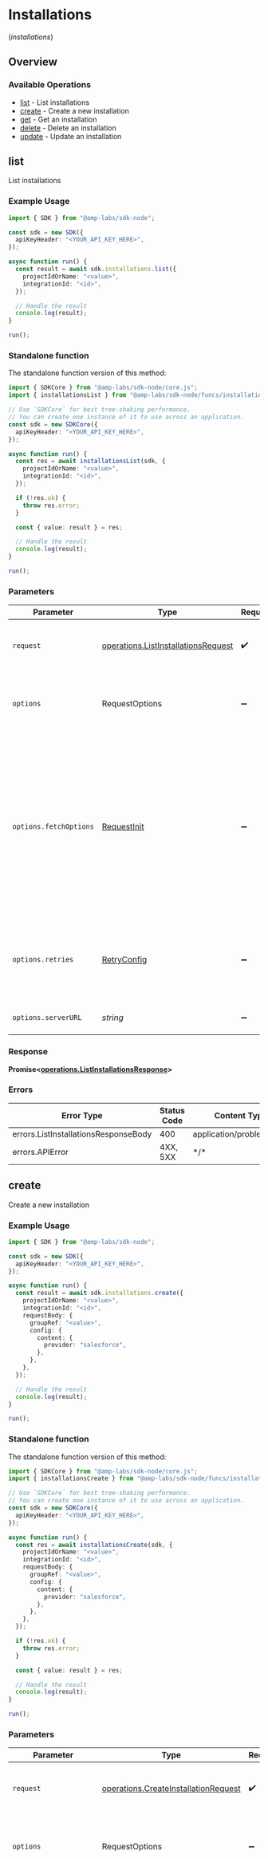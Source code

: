 # Installations
(*installations*)

## Overview

### Available Operations

* [list](#list) - List installations
* [create](#create) - Create a new installation
* [get](#get) - Get an installation
* [delete](#delete) - Delete an installation
* [update](#update) - Update an installation

## list

List installations

### Example Usage

```typescript
import { SDK } from "@amp-labs/sdk-node";

const sdk = new SDK({
  apiKeyHeader: "<YOUR_API_KEY_HERE>",
});

async function run() {
  const result = await sdk.installations.list({
    projectIdOrName: "<value>",
    integrationId: "<id>",
  });

  // Handle the result
  console.log(result);
}

run();
```

### Standalone function

The standalone function version of this method:

```typescript
import { SDKCore } from "@amp-labs/sdk-node/core.js";
import { installationsList } from "@amp-labs/sdk-node/funcs/installationsList.js";

// Use `SDKCore` for best tree-shaking performance.
// You can create one instance of it to use across an application.
const sdk = new SDKCore({
  apiKeyHeader: "<YOUR_API_KEY_HERE>",
});

async function run() {
  const res = await installationsList(sdk, {
    projectIdOrName: "<value>",
    integrationId: "<id>",
  });

  if (!res.ok) {
    throw res.error;
  }

  const { value: result } = res;

  // Handle the result
  console.log(result);
}

run();
```

### Parameters

| Parameter                                                                                                                                                                      | Type                                                                                                                                                                           | Required                                                                                                                                                                       | Description                                                                                                                                                                    |
| ------------------------------------------------------------------------------------------------------------------------------------------------------------------------------ | ------------------------------------------------------------------------------------------------------------------------------------------------------------------------------ | ------------------------------------------------------------------------------------------------------------------------------------------------------------------------------ | ------------------------------------------------------------------------------------------------------------------------------------------------------------------------------ |
| `request`                                                                                                                                                                      | [operations.ListInstallationsRequest](../../models/operations/listinstallationsrequest.md)                                                                                     | :heavy_check_mark:                                                                                                                                                             | The request object to use for the request.                                                                                                                                     |
| `options`                                                                                                                                                                      | RequestOptions                                                                                                                                                                 | :heavy_minus_sign:                                                                                                                                                             | Used to set various options for making HTTP requests.                                                                                                                          |
| `options.fetchOptions`                                                                                                                                                         | [RequestInit](https://developer.mozilla.org/en-US/docs/Web/API/Request/Request#options)                                                                                        | :heavy_minus_sign:                                                                                                                                                             | Options that are passed to the underlying HTTP request. This can be used to inject extra headers for examples. All `Request` options, except `method` and `body`, are allowed. |
| `options.retries`                                                                                                                                                              | [RetryConfig](../../lib/utils/retryconfig.md)                                                                                                                                  | :heavy_minus_sign:                                                                                                                                                             | Enables retrying HTTP requests under certain failure conditions.                                                                                                               |
| `options.serverURL`                                                                                                                                                            | *string*                                                                                                                                                                       | :heavy_minus_sign:                                                                                                                                                             | An optional server URL to use.                                                                                                                                                 |

### Response

**Promise\<[operations.ListInstallationsResponse](../../models/operations/listinstallationsresponse.md)\>**

### Errors

| Error Type                           | Status Code                          | Content Type                         |
| ------------------------------------ | ------------------------------------ | ------------------------------------ |
| errors.ListInstallationsResponseBody | 400                                  | application/problem+json             |
| errors.APIError                      | 4XX, 5XX                             | \*/\*                                |

## create

Create a new installation

### Example Usage

```typescript
import { SDK } from "@amp-labs/sdk-node";

const sdk = new SDK({
  apiKeyHeader: "<YOUR_API_KEY_HERE>",
});

async function run() {
  const result = await sdk.installations.create({
    projectIdOrName: "<value>",
    integrationId: "<id>",
    requestBody: {
      groupRef: "<value>",
      config: {
        content: {
          provider: "salesforce",
        },
      },
    },
  });

  // Handle the result
  console.log(result);
}

run();
```

### Standalone function

The standalone function version of this method:

```typescript
import { SDKCore } from "@amp-labs/sdk-node/core.js";
import { installationsCreate } from "@amp-labs/sdk-node/funcs/installationsCreate.js";

// Use `SDKCore` for best tree-shaking performance.
// You can create one instance of it to use across an application.
const sdk = new SDKCore({
  apiKeyHeader: "<YOUR_API_KEY_HERE>",
});

async function run() {
  const res = await installationsCreate(sdk, {
    projectIdOrName: "<value>",
    integrationId: "<id>",
    requestBody: {
      groupRef: "<value>",
      config: {
        content: {
          provider: "salesforce",
        },
      },
    },
  });

  if (!res.ok) {
    throw res.error;
  }

  const { value: result } = res;

  // Handle the result
  console.log(result);
}

run();
```

### Parameters

| Parameter                                                                                                                                                                      | Type                                                                                                                                                                           | Required                                                                                                                                                                       | Description                                                                                                                                                                    |
| ------------------------------------------------------------------------------------------------------------------------------------------------------------------------------ | ------------------------------------------------------------------------------------------------------------------------------------------------------------------------------ | ------------------------------------------------------------------------------------------------------------------------------------------------------------------------------ | ------------------------------------------------------------------------------------------------------------------------------------------------------------------------------ |
| `request`                                                                                                                                                                      | [operations.CreateInstallationRequest](../../models/operations/createinstallationrequest.md)                                                                                   | :heavy_check_mark:                                                                                                                                                             | The request object to use for the request.                                                                                                                                     |
| `options`                                                                                                                                                                      | RequestOptions                                                                                                                                                                 | :heavy_minus_sign:                                                                                                                                                             | Used to set various options for making HTTP requests.                                                                                                                          |
| `options.fetchOptions`                                                                                                                                                         | [RequestInit](https://developer.mozilla.org/en-US/docs/Web/API/Request/Request#options)                                                                                        | :heavy_minus_sign:                                                                                                                                                             | Options that are passed to the underlying HTTP request. This can be used to inject extra headers for examples. All `Request` options, except `method` and `body`, are allowed. |
| `options.retries`                                                                                                                                                              | [RetryConfig](../../lib/utils/retryconfig.md)                                                                                                                                  | :heavy_minus_sign:                                                                                                                                                             | Enables retrying HTTP requests under certain failure conditions.                                                                                                               |
| `options.serverURL`                                                                                                                                                            | *string*                                                                                                                                                                       | :heavy_minus_sign:                                                                                                                                                             | An optional server URL to use.                                                                                                                                                 |

### Response

**Promise\<[operations.CreateInstallationResponse](../../models/operations/createinstallationresponse.md)\>**

### Errors

| Error Type                                         | Status Code                                        | Content Type                                       |
| -------------------------------------------------- | -------------------------------------------------- | -------------------------------------------------- |
| errors.CreateInstallationResponseBody              | 400                                                | application/problem+json                           |
| errors.CreateInstallationInstallationsResponseBody | 422                                                | application/problem+json                           |
| errors.APIError                                    | 4XX, 5XX                                           | \*/\*                                              |

## get

Get an installation

### Example Usage

```typescript
import { SDK } from "@amp-labs/sdk-node";

const sdk = new SDK({
  apiKeyHeader: "<YOUR_API_KEY_HERE>",
});

async function run() {
  const result = await sdk.installations.get({
    projectIdOrName: "<value>",
    integrationId: "<id>",
    installationId: "<id>",
  });

  // Handle the result
  console.log(result);
}

run();
```

### Standalone function

The standalone function version of this method:

```typescript
import { SDKCore } from "@amp-labs/sdk-node/core.js";
import { installationsGet } from "@amp-labs/sdk-node/funcs/installationsGet.js";

// Use `SDKCore` for best tree-shaking performance.
// You can create one instance of it to use across an application.
const sdk = new SDKCore({
  apiKeyHeader: "<YOUR_API_KEY_HERE>",
});

async function run() {
  const res = await installationsGet(sdk, {
    projectIdOrName: "<value>",
    integrationId: "<id>",
    installationId: "<id>",
  });

  if (!res.ok) {
    throw res.error;
  }

  const { value: result } = res;

  // Handle the result
  console.log(result);
}

run();
```

### Parameters

| Parameter                                                                                                                                                                      | Type                                                                                                                                                                           | Required                                                                                                                                                                       | Description                                                                                                                                                                    |
| ------------------------------------------------------------------------------------------------------------------------------------------------------------------------------ | ------------------------------------------------------------------------------------------------------------------------------------------------------------------------------ | ------------------------------------------------------------------------------------------------------------------------------------------------------------------------------ | ------------------------------------------------------------------------------------------------------------------------------------------------------------------------------ |
| `request`                                                                                                                                                                      | [operations.GetInstallationRequest](../../models/operations/getinstallationrequest.md)                                                                                         | :heavy_check_mark:                                                                                                                                                             | The request object to use for the request.                                                                                                                                     |
| `options`                                                                                                                                                                      | RequestOptions                                                                                                                                                                 | :heavy_minus_sign:                                                                                                                                                             | Used to set various options for making HTTP requests.                                                                                                                          |
| `options.fetchOptions`                                                                                                                                                         | [RequestInit](https://developer.mozilla.org/en-US/docs/Web/API/Request/Request#options)                                                                                        | :heavy_minus_sign:                                                                                                                                                             | Options that are passed to the underlying HTTP request. This can be used to inject extra headers for examples. All `Request` options, except `method` and `body`, are allowed. |
| `options.retries`                                                                                                                                                              | [RetryConfig](../../lib/utils/retryconfig.md)                                                                                                                                  | :heavy_minus_sign:                                                                                                                                                             | Enables retrying HTTP requests under certain failure conditions.                                                                                                               |
| `options.serverURL`                                                                                                                                                            | *string*                                                                                                                                                                       | :heavy_minus_sign:                                                                                                                                                             | An optional server URL to use.                                                                                                                                                 |

### Response

**Promise\<[operations.GetInstallationResponse](../../models/operations/getinstallationresponse.md)\>**

### Errors

| Error Type                         | Status Code                        | Content Type                       |
| ---------------------------------- | ---------------------------------- | ---------------------------------- |
| errors.GetInstallationResponseBody | 400                                | application/problem+json           |
| errors.APIError                    | 4XX, 5XX                           | \*/\*                              |

## delete

Delete an installation

### Example Usage

```typescript
import { SDK } from "@amp-labs/sdk-node";

const sdk = new SDK({
  apiKeyHeader: "<YOUR_API_KEY_HERE>",
});

async function run() {
  const result = await sdk.installations.delete({
    projectIdOrName: "<value>",
    integrationId: "<id>",
    installationId: "<id>",
  });

  // Handle the result
  console.log(result);
}

run();
```

### Standalone function

The standalone function version of this method:

```typescript
import { SDKCore } from "@amp-labs/sdk-node/core.js";
import { installationsDelete } from "@amp-labs/sdk-node/funcs/installationsDelete.js";

// Use `SDKCore` for best tree-shaking performance.
// You can create one instance of it to use across an application.
const sdk = new SDKCore({
  apiKeyHeader: "<YOUR_API_KEY_HERE>",
});

async function run() {
  const res = await installationsDelete(sdk, {
    projectIdOrName: "<value>",
    integrationId: "<id>",
    installationId: "<id>",
  });

  if (!res.ok) {
    throw res.error;
  }

  const { value: result } = res;

  // Handle the result
  console.log(result);
}

run();
```

### Parameters

| Parameter                                                                                                                                                                      | Type                                                                                                                                                                           | Required                                                                                                                                                                       | Description                                                                                                                                                                    |
| ------------------------------------------------------------------------------------------------------------------------------------------------------------------------------ | ------------------------------------------------------------------------------------------------------------------------------------------------------------------------------ | ------------------------------------------------------------------------------------------------------------------------------------------------------------------------------ | ------------------------------------------------------------------------------------------------------------------------------------------------------------------------------ |
| `request`                                                                                                                                                                      | [operations.DeleteInstallationRequest](../../models/operations/deleteinstallationrequest.md)                                                                                   | :heavy_check_mark:                                                                                                                                                             | The request object to use for the request.                                                                                                                                     |
| `options`                                                                                                                                                                      | RequestOptions                                                                                                                                                                 | :heavy_minus_sign:                                                                                                                                                             | Used to set various options for making HTTP requests.                                                                                                                          |
| `options.fetchOptions`                                                                                                                                                         | [RequestInit](https://developer.mozilla.org/en-US/docs/Web/API/Request/Request#options)                                                                                        | :heavy_minus_sign:                                                                                                                                                             | Options that are passed to the underlying HTTP request. This can be used to inject extra headers for examples. All `Request` options, except `method` and `body`, are allowed. |
| `options.retries`                                                                                                                                                              | [RetryConfig](../../lib/utils/retryconfig.md)                                                                                                                                  | :heavy_minus_sign:                                                                                                                                                             | Enables retrying HTTP requests under certain failure conditions.                                                                                                               |
| `options.serverURL`                                                                                                                                                            | *string*                                                                                                                                                                       | :heavy_minus_sign:                                                                                                                                                             | An optional server URL to use.                                                                                                                                                 |

### Response

**Promise\<[operations.DeleteInstallationResponseBody](../../models/operations/deleteinstallationresponsebody.md)\>**

### Errors

| Error Type      | Status Code     | Content Type    |
| --------------- | --------------- | --------------- |
| errors.APIError | 4XX, 5XX        | \*/\*           |

## update

Update an installation

### Example Usage

```typescript
import { SDK } from "@amp-labs/sdk-node";

const sdk = new SDK({
  apiKeyHeader: "<YOUR_API_KEY_HERE>",
});

async function run() {
  const result = await sdk.installations.update({
    projectIdOrName: "<value>",
    integrationId: "<id>",
    installationId: "<id>",
    requestBody: {
      updateMask: [
        "connectionId",
        "config.content.write.objects.account",
      ],
      installation: {
        connectionId: "connection-123",
        config: {
          content: {
            provider: "salesforce",
            read: {
              objects: {
                "key": {
                  objectName: "account",
                  schedule: "*/15 * * * *",
                  destination: "accountWebhook",
                  selectedFields: {
                    "0": true,
                    "1": true,
                    "2": true,
                    "3": true,
                    "4": true,
                    "5": true,
                    "6": true,
                    "7": true,
                    "8": true,
                    "9": true,
                    "10": true,
                    "11": true,
                    "12": true,
                    "13": true,
                    "14": true,
                    "15": true,
                    "16": true,
                    "17": true,
                    "18": true,
                    "19": true,
                    "20": true,
                    "21": true,
                    "22": true,
                    "23": true,
                    "24": true,
                    "25": true,
                  },
                  selectedValueMappings: {
                    "stage": {
                      "open": "scheduled",
                      "closedWon": "won",
                      "closedLost": "lost",
                    },
                  },
                  selectedFieldMappings: {
                    "0": "{",
                    "1": " ",
                    "2": "p",
                    "3": "h",
                    "4": "o",
                    "5": "n",
                    "6": "e",
                    "7": "N",
                    "8": "u",
                    "9": "m",
                    "10": "b",
                    "11": "e",
                    "12": "r",
                    "13": ":",
                    "14": " ",
                    "15": "p",
                    "16": "h",
                    "17": "o",
                    "18": "n",
                    "19": "e",
                    "20": ",",
                    "21": " ",
                    "22": "f",
                    "23": "a",
                    "24": "x",
                    "25": "N",
                    "26": "u",
                    "27": "m",
                    "28": "b",
                    "29": "e",
                    "30": "r",
                    "31": ":",
                    "32": " ",
                    "33": "f",
                    "34": "a",
                    "35": "x",
                    "36": " ",
                    "37": "}",
                  },
                  backfill: {
                    defaultPeriod: {
                      days: 30,
                      fullHistory: false,
                    },
                  },
                },
                "key1": {
                  objectName: "account",
                  schedule: "*/15 * * * *",
                  destination: "accountWebhook",
                  selectedFields: {
                    "0": true,
                    "1": true,
                    "2": true,
                    "3": true,
                    "4": true,
                    "5": true,
                    "6": true,
                    "7": true,
                    "8": true,
                    "9": true,
                    "10": true,
                    "11": true,
                    "12": true,
                    "13": true,
                    "14": true,
                    "15": true,
                    "16": true,
                    "17": true,
                    "18": true,
                    "19": true,
                    "20": true,
                    "21": true,
                    "22": true,
                    "23": true,
                    "24": true,
                    "25": true,
                  },
                  selectedValueMappings: {
                    "stage": {
                      "open": "scheduled",
                      "closedWon": "won",
                      "closedLost": "lost",
                    },
                  },
                  selectedFieldMappings: {
                    "0": "{",
                    "1": " ",
                    "2": "p",
                    "3": "h",
                    "4": "o",
                    "5": "n",
                    "6": "e",
                    "7": "N",
                    "8": "u",
                    "9": "m",
                    "10": "b",
                    "11": "e",
                    "12": "r",
                    "13": ":",
                    "14": " ",
                    "15": "p",
                    "16": "h",
                    "17": "o",
                    "18": "n",
                    "19": "e",
                    "20": ",",
                    "21": " ",
                    "22": "f",
                    "23": "a",
                    "24": "x",
                    "25": "N",
                    "26": "u",
                    "27": "m",
                    "28": "b",
                    "29": "e",
                    "30": "r",
                    "31": ":",
                    "32": " ",
                    "33": "f",
                    "34": "a",
                    "35": "x",
                    "36": " ",
                    "37": "}",
                  },
                  backfill: {
                    defaultPeriod: {
                      days: 30,
                      fullHistory: false,
                    },
                  },
                },
              },
            },
            write: {
              objects: {
                "key": {
                  objectName: "account",
                  selectedValueDefaults: {
                    "0": {
                      value: 951033,
                    },
                    "1": {
                      value: 236485,
                    },
                    "2": {
                      value: 499994,
                    },
                    "3": {
                      value: "<value>",
                    },
                    "4": {
                      value: 72958,
                    },
                    "5": {
                      value: "<value>",
                    },
                    "6": {
                      value: true,
                    },
                    "7": {
                      value: "<value>",
                    },
                    "8": {
                      value: 401374,
                    },
                    "9": {
                      value: "<value>",
                    },
                    "10": {
                      value: 590989,
                    },
                    "11": {
                      value: false,
                    },
                    "12": {
                      value: "<value>",
                    },
                    "13": {
                      value: "<value>",
                    },
                    "14": {
                      value: 103079,
                    },
                    "15": {
                      value: "<value>",
                    },
                    "16": {
                      value: true,
                    },
                    "17": {
                      value: 623607,
                    },
                    "18": {
                      value: true,
                    },
                    "19": {
                      value: 529086,
                    },
                    "20": {
                      value: "<value>",
                    },
                    "21": {
                      value: false,
                    },
                    "22": {
                      value: 964301,
                    },
                    "23": {
                      value: "<value>",
                    },
                    "24": {
                      value: false,
                    },
                    "25": {
                      value: "<value>",
                    },
                  },
                },
                "key1": {
                  objectName: "account",
                  selectedValueDefaults: {
                    "0": {
                      value: 475901,
                    },
                    "1": {
                      value: 988720,
                    },
                    "2": {
                      value: 775023,
                    },
                    "3": {
                      value: "<value>",
                    },
                    "4": {
                      value: false,
                    },
                    "5": {
                      value: "<value>",
                    },
                    "6": {
                      value: "<value>",
                    },
                    "7": {
                      value: "<value>",
                    },
                    "8": {
                      value: false,
                    },
                    "9": {
                      value: false,
                    },
                    "10": {
                      value: 57121,
                    },
                    "11": {
                      value: 749578,
                    },
                    "12": {
                      value: "<value>",
                    },
                    "13": {
                      value: false,
                    },
                    "14": {
                      value: "<value>",
                    },
                    "15": {
                      value: 820859,
                    },
                    "16": {
                      value: 418397,
                    },
                    "17": {
                      value: 517616,
                    },
                    "18": {
                      value: false,
                    },
                    "19": {
                      value: 520764,
                    },
                    "20": {
                      value: true,
                    },
                    "21": {
                      value: true,
                    },
                    "22": {
                      value: false,
                    },
                    "23": {
                      value: 807567,
                    },
                    "24": {
                      value: "<value>",
                    },
                    "25": {
                      value: false,
                    },
                  },
                },
                "key2": {
                  objectName: "account",
                  selectedValueDefaults: {
                    "0": {
                      value: "<value>",
                    },
                    "1": {
                      value: false,
                    },
                    "2": {
                      value: 599327,
                    },
                    "3": {
                      value: 883755,
                    },
                    "4": {
                      value: "<value>",
                    },
                    "5": {
                      value: "<value>",
                    },
                    "6": {
                      value: "<value>",
                    },
                    "7": {
                      value: 289101,
                    },
                    "8": {
                      value: 306051,
                    },
                    "9": {
                      value: 405487,
                    },
                    "10": {
                      value: 297389,
                    },
                    "11": {
                      value: 823408,
                    },
                    "12": {
                      value: true,
                    },
                    "13": {
                      value: 390445,
                    },
                    "14": {
                      value: "<value>",
                    },
                    "15": {
                      value: false,
                    },
                    "16": {
                      value: false,
                    },
                    "17": {
                      value: 430992,
                    },
                    "18": {
                      value: 316506,
                    },
                    "19": {
                      value: "<value>",
                    },
                    "20": {
                      value: 824250,
                    },
                    "21": {
                      value: 303883,
                    },
                    "22": {
                      value: "<value>",
                    },
                    "23": {
                      value: 775896,
                    },
                    "24": {
                      value: "<value>",
                    },
                    "25": {
                      value: 213153,
                    },
                  },
                },
              },
            },
          },
        },
      },
    },
  });

  // Handle the result
  console.log(result);
}

run();
```

### Standalone function

The standalone function version of this method:

```typescript
import { SDKCore } from "@amp-labs/sdk-node/core.js";
import { installationsUpdate } from "@amp-labs/sdk-node/funcs/installationsUpdate.js";

// Use `SDKCore` for best tree-shaking performance.
// You can create one instance of it to use across an application.
const sdk = new SDKCore({
  apiKeyHeader: "<YOUR_API_KEY_HERE>",
});

async function run() {
  const res = await installationsUpdate(sdk, {
    projectIdOrName: "<value>",
    integrationId: "<id>",
    installationId: "<id>",
    requestBody: {
      updateMask: [
        "connectionId",
        "config.content.write.objects.account",
      ],
      installation: {
        connectionId: "connection-123",
        config: {
          content: {
            provider: "salesforce",
            read: {
              objects: {
                "key": {
                  objectName: "account",
                  schedule: "*/15 * * * *",
                  destination: "accountWebhook",
                  selectedFields: {
                    "0": true,
                    "1": true,
                    "2": true,
                    "3": true,
                    "4": true,
                    "5": true,
                    "6": true,
                    "7": true,
                    "8": true,
                    "9": true,
                    "10": true,
                    "11": true,
                    "12": true,
                    "13": true,
                    "14": true,
                    "15": true,
                    "16": true,
                    "17": true,
                    "18": true,
                    "19": true,
                    "20": true,
                    "21": true,
                    "22": true,
                    "23": true,
                    "24": true,
                    "25": true,
                  },
                  selectedValueMappings: {
                    "stage": {
                      "open": "scheduled",
                      "closedWon": "won",
                      "closedLost": "lost",
                    },
                  },
                  selectedFieldMappings: {
                    "0": "{",
                    "1": " ",
                    "2": "p",
                    "3": "h",
                    "4": "o",
                    "5": "n",
                    "6": "e",
                    "7": "N",
                    "8": "u",
                    "9": "m",
                    "10": "b",
                    "11": "e",
                    "12": "r",
                    "13": ":",
                    "14": " ",
                    "15": "p",
                    "16": "h",
                    "17": "o",
                    "18": "n",
                    "19": "e",
                    "20": ",",
                    "21": " ",
                    "22": "f",
                    "23": "a",
                    "24": "x",
                    "25": "N",
                    "26": "u",
                    "27": "m",
                    "28": "b",
                    "29": "e",
                    "30": "r",
                    "31": ":",
                    "32": " ",
                    "33": "f",
                    "34": "a",
                    "35": "x",
                    "36": " ",
                    "37": "}",
                  },
                  backfill: {
                    defaultPeriod: {
                      days: 30,
                      fullHistory: false,
                    },
                  },
                },
                "key1": {
                  objectName: "account",
                  schedule: "*/15 * * * *",
                  destination: "accountWebhook",
                  selectedFields: {
                    "0": true,
                    "1": true,
                    "2": true,
                    "3": true,
                    "4": true,
                    "5": true,
                    "6": true,
                    "7": true,
                    "8": true,
                    "9": true,
                    "10": true,
                    "11": true,
                    "12": true,
                    "13": true,
                    "14": true,
                    "15": true,
                    "16": true,
                    "17": true,
                    "18": true,
                    "19": true,
                    "20": true,
                    "21": true,
                    "22": true,
                    "23": true,
                    "24": true,
                    "25": true,
                  },
                  selectedValueMappings: {
                    "stage": {
                      "open": "scheduled",
                      "closedWon": "won",
                      "closedLost": "lost",
                    },
                  },
                  selectedFieldMappings: {
                    "0": "{",
                    "1": " ",
                    "2": "p",
                    "3": "h",
                    "4": "o",
                    "5": "n",
                    "6": "e",
                    "7": "N",
                    "8": "u",
                    "9": "m",
                    "10": "b",
                    "11": "e",
                    "12": "r",
                    "13": ":",
                    "14": " ",
                    "15": "p",
                    "16": "h",
                    "17": "o",
                    "18": "n",
                    "19": "e",
                    "20": ",",
                    "21": " ",
                    "22": "f",
                    "23": "a",
                    "24": "x",
                    "25": "N",
                    "26": "u",
                    "27": "m",
                    "28": "b",
                    "29": "e",
                    "30": "r",
                    "31": ":",
                    "32": " ",
                    "33": "f",
                    "34": "a",
                    "35": "x",
                    "36": " ",
                    "37": "}",
                  },
                  backfill: {
                    defaultPeriod: {
                      days: 30,
                      fullHistory: false,
                    },
                  },
                },
              },
            },
            write: {
              objects: {
                "key": {
                  objectName: "account",
                  selectedValueDefaults: {
                    "0": {
                      value: 951033,
                    },
                    "1": {
                      value: 236485,
                    },
                    "2": {
                      value: 499994,
                    },
                    "3": {
                      value: "<value>",
                    },
                    "4": {
                      value: 72958,
                    },
                    "5": {
                      value: "<value>",
                    },
                    "6": {
                      value: true,
                    },
                    "7": {
                      value: "<value>",
                    },
                    "8": {
                      value: 401374,
                    },
                    "9": {
                      value: "<value>",
                    },
                    "10": {
                      value: 590989,
                    },
                    "11": {
                      value: false,
                    },
                    "12": {
                      value: "<value>",
                    },
                    "13": {
                      value: "<value>",
                    },
                    "14": {
                      value: 103079,
                    },
                    "15": {
                      value: "<value>",
                    },
                    "16": {
                      value: true,
                    },
                    "17": {
                      value: 623607,
                    },
                    "18": {
                      value: true,
                    },
                    "19": {
                      value: 529086,
                    },
                    "20": {
                      value: "<value>",
                    },
                    "21": {
                      value: false,
                    },
                    "22": {
                      value: 964301,
                    },
                    "23": {
                      value: "<value>",
                    },
                    "24": {
                      value: false,
                    },
                    "25": {
                      value: "<value>",
                    },
                  },
                },
                "key1": {
                  objectName: "account",
                  selectedValueDefaults: {
                    "0": {
                      value: 475901,
                    },
                    "1": {
                      value: 988720,
                    },
                    "2": {
                      value: 775023,
                    },
                    "3": {
                      value: "<value>",
                    },
                    "4": {
                      value: false,
                    },
                    "5": {
                      value: "<value>",
                    },
                    "6": {
                      value: "<value>",
                    },
                    "7": {
                      value: "<value>",
                    },
                    "8": {
                      value: false,
                    },
                    "9": {
                      value: false,
                    },
                    "10": {
                      value: 57121,
                    },
                    "11": {
                      value: 749578,
                    },
                    "12": {
                      value: "<value>",
                    },
                    "13": {
                      value: false,
                    },
                    "14": {
                      value: "<value>",
                    },
                    "15": {
                      value: 820859,
                    },
                    "16": {
                      value: 418397,
                    },
                    "17": {
                      value: 517616,
                    },
                    "18": {
                      value: false,
                    },
                    "19": {
                      value: 520764,
                    },
                    "20": {
                      value: true,
                    },
                    "21": {
                      value: true,
                    },
                    "22": {
                      value: false,
                    },
                    "23": {
                      value: 807567,
                    },
                    "24": {
                      value: "<value>",
                    },
                    "25": {
                      value: false,
                    },
                  },
                },
                "key2": {
                  objectName: "account",
                  selectedValueDefaults: {
                    "0": {
                      value: "<value>",
                    },
                    "1": {
                      value: false,
                    },
                    "2": {
                      value: 599327,
                    },
                    "3": {
                      value: 883755,
                    },
                    "4": {
                      value: "<value>",
                    },
                    "5": {
                      value: "<value>",
                    },
                    "6": {
                      value: "<value>",
                    },
                    "7": {
                      value: 289101,
                    },
                    "8": {
                      value: 306051,
                    },
                    "9": {
                      value: 405487,
                    },
                    "10": {
                      value: 297389,
                    },
                    "11": {
                      value: 823408,
                    },
                    "12": {
                      value: true,
                    },
                    "13": {
                      value: 390445,
                    },
                    "14": {
                      value: "<value>",
                    },
                    "15": {
                      value: false,
                    },
                    "16": {
                      value: false,
                    },
                    "17": {
                      value: 430992,
                    },
                    "18": {
                      value: 316506,
                    },
                    "19": {
                      value: "<value>",
                    },
                    "20": {
                      value: 824250,
                    },
                    "21": {
                      value: 303883,
                    },
                    "22": {
                      value: "<value>",
                    },
                    "23": {
                      value: 775896,
                    },
                    "24": {
                      value: "<value>",
                    },
                    "25": {
                      value: 213153,
                    },
                  },
                },
              },
            },
          },
        },
      },
    },
  });

  if (!res.ok) {
    throw res.error;
  }

  const { value: result } = res;

  // Handle the result
  console.log(result);
}

run();
```

### Parameters

| Parameter                                                                                                                                                                      | Type                                                                                                                                                                           | Required                                                                                                                                                                       | Description                                                                                                                                                                    |
| ------------------------------------------------------------------------------------------------------------------------------------------------------------------------------ | ------------------------------------------------------------------------------------------------------------------------------------------------------------------------------ | ------------------------------------------------------------------------------------------------------------------------------------------------------------------------------ | ------------------------------------------------------------------------------------------------------------------------------------------------------------------------------ |
| `request`                                                                                                                                                                      | [operations.UpdateInstallationRequest](../../models/operations/updateinstallationrequest.md)                                                                                   | :heavy_check_mark:                                                                                                                                                             | The request object to use for the request.                                                                                                                                     |
| `options`                                                                                                                                                                      | RequestOptions                                                                                                                                                                 | :heavy_minus_sign:                                                                                                                                                             | Used to set various options for making HTTP requests.                                                                                                                          |
| `options.fetchOptions`                                                                                                                                                         | [RequestInit](https://developer.mozilla.org/en-US/docs/Web/API/Request/Request#options)                                                                                        | :heavy_minus_sign:                                                                                                                                                             | Options that are passed to the underlying HTTP request. This can be used to inject extra headers for examples. All `Request` options, except `method` and `body`, are allowed. |
| `options.retries`                                                                                                                                                              | [RetryConfig](../../lib/utils/retryconfig.md)                                                                                                                                  | :heavy_minus_sign:                                                                                                                                                             | Enables retrying HTTP requests under certain failure conditions.                                                                                                               |
| `options.serverURL`                                                                                                                                                            | *string*                                                                                                                                                                       | :heavy_minus_sign:                                                                                                                                                             | An optional server URL to use.                                                                                                                                                 |

### Response

**Promise\<[operations.UpdateInstallationResponse](../../models/operations/updateinstallationresponse.md)\>**

### Errors

| Error Type                                         | Status Code                                        | Content Type                                       |
| -------------------------------------------------- | -------------------------------------------------- | -------------------------------------------------- |
| errors.UpdateInstallationResponseBody              | 400                                                | application/problem+json                           |
| errors.UpdateInstallationInstallationsResponseBody | 422                                                | application/problem+json                           |
| errors.APIError                                    | 4XX, 5XX                                           | \*/\*                                              |
